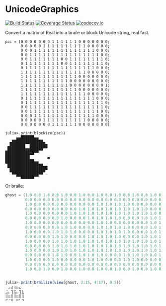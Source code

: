 # UnicodeGraphics

[![Build Status](https://travis-ci.org/rafaqz/UnicodeGraphics.jl.svg?branch=master)](https://travis-ci.org/rafaqz/UnicodeGraphics.jl)
[![Coverage Status](https://coveralls.io/repos/rafaqz/UnicodeGraphics.jl/badge.svg?branch=master&service=github)](https://coveralls.io/github/rafaqz/UnicodeGraphics.jl?branch=master)
[![codecov.io](http://codecov.io/github/rafaqz/UnicodeGraphics.jl/coverage.svg?branch=master)](http://codecov.io/github/rafaqz/UnicodeGraphics.jl?branch=master)

Convert a matrix of Real into a braile or block Unicode string, real fast.

```
pac = [0 0 0 0 0 0 0 1 1 1 1 1 1 0 0 0 0 0 0 0;
       0 0 0 0 0 1 1 1 1 1 1 1 1 1 1 0 0 0 0 0;
       0 0 0 1 1 1 1 1 1 1 1 1 1 1 1 1 1 0 0 0;
       0 0 1 1 1 1 1 1 1 1 1 1 1 1 1 1 1 1 0 0;
       0 0 1 1 1 1 1 1 1 0 0 1 1 1 1 1 1 1 1 0;
       0 1 1 1 1 1 1 1 1 0 0 1 1 1 1 1 1 1 1 0;
       0 1 1 1 1 1 1 1 1 1 1 1 1 1 1 1 1 0 0 0;
       1 1 1 1 1 1 1 1 1 1 1 1 1 1 1 0 0 0 0 0;
       1 1 1 1 1 1 1 1 1 1 1 1 1 0 0 0 0 0 0 0;
       1 1 1 1 1 1 1 1 1 1 1 0 0 0 0 0 0 0 0 0;
       1 1 1 1 1 1 1 1 1 1 1 0 0 0 0 0 0 0 0 1;
       1 1 1 1 1 1 1 1 1 1 1 1 1 0 0 0 0 0 0 0;
       1 1 1 1 1 1 1 1 1 1 1 1 1 1 1 0 0 0 0 0;
       0 1 1 1 1 1 1 1 1 1 1 1 1 1 1 1 1 0 0 0;
       0 1 1 1 1 1 1 1 1 1 1 1 1 1 1 1 1 1 1 0;
       0 0 1 1 1 1 1 1 1 1 1 1 1 1 1 1 1 1 1 0;
       0 0 1 1 1 1 1 1 1 1 1 1 1 1 1 1 1 1 0 0;
       0 0 0 1 1 1 1 1 1 1 1 1 1 1 1 1 1 0 0 0;
       0 0 0 0 0 1 1 1 1 1 1 1 1 1 1 0 0 0 0 0;
       0 0 0 0 0 0 0 1 1 1 1 1 1 0 0 0 0 0 0 0]

julia> print(blockize(pac))
     ▄▄██████▄▄
  ▄██████████████▄
 ▄███████  ████████
▄██████████████▀▀
███████████▀▀
███████████▄▄      ▀
▀██████████████▄▄
 ▀█████████████████
  ▀██████████████▀
     ▀▀██████▀▀
```

Or braile:

```julia
ghost = [1.0 0.0 1.0 0.0 1.0 0.0 1.0 0.0 1.0 0.0 1.0 0.0 1.0 0.0 1.0 0.0 1.0 0.0 1.0;
         0.0 0.0 0.0 0.0 0.0 0.0 0.0 0.0 0.0 0.0 0.0 0.0 0.0 0.0 0.0 0.0 0.0 0.0 0.0;
         1.0 0.0 0.0 0.0 0.0 0.0 0.0 0.0 1.0 1.0 1.0 1.0 0.0 0.0 0.0 0.0 0.0 0.0 1.0;
         0.0 0.0 0.0 0.0 0.0 0.0 1.0 1.0 1.0 1.0 1.0 1.0 1.0 1.0 0.0 0.0 0.0 0.0 0.0;
         1.0 0.0 0.0 0.0 0.0 1.0 1.0 1.0 1.0 1.0 1.0 1.0 1.0 1.0 1.0 0.0 0.0 0.0 1.0;
         0.0 0.0 0.0 0.0 1.0 0.0 0.0 1.0 1.0 1.0 1.0 0.0 0.0 1.0 1.0 1.0 0.0 0.0 0.0;
         1.0 0.0 0.0 0.0 0.0 0.0 0.0 0.0 1.0 1.0 0.0 0.0 0.0 0.0 1.0 1.0 0.0 0.0 1.0;
         0.0 0.0 0.0 0.0 1.0 1.0 0.0 0.0 1.0 1.0 1.0 1.0 0.0 0.0 1.0 1.0 0.0 0.0 0.0;
         1.0 0.0 0.0 1.0 1.0 1.0 0.0 0.0 1.0 1.0 1.0 1.0 0.0 0.0 1.0 1.0 1.0 0.0 1.0;
         0.0 0.0 0.0 1.0 1.0 0.0 0.0 1.0 1.0 1.0 1.0 0.0 0.0 1.0 1.0 1.0 1.0 0.0 0.0;
         1.0 0.0 0.0 1.0 1.0 1.0 1.0 1.0 1.0 1.0 1.0 1.0 1.0 1.0 1.0 1.0 1.0 0.0 1.0;
         0.0 0.0 0.0 1.0 1.0 1.0 1.0 1.0 1.0 1.0 1.0 1.0 1.0 1.0 1.0 1.0 1.0 0.0 0.0;
         1.0 0.0 0.0 1.0 1.0 1.0 1.0 1.0 1.0 1.0 1.0 1.0 1.0 1.0 1.0 1.0 1.0 0.0 1.0;
         0.0 0.0 0.0 1.0 1.0 0.0 1.0 1.0 1.0 0.0 0.0 1.0 1.0 1.0 0.0 1.0 1.0 0.0 0.0;
         1.0 0.0 0.0 1.0 0.0 0.0 0.0 1.0 1.0 0.0 0.0 1.0 1.0 0.0 0.0 0.0 1.0 0.0 1.0;
         0.0 0.0 0.0 0.0 0.0 0.0 0.0 0.0 0.0 0.0 0.0 0.0 0.0 0.0 0.0 0.0 0.0 0.0 0.0;
         1.0 0.0 1.0 0.0 1.0 0.0 1.0 0.0 1.0 0.0 1.0 0.0 1.0 0.0 1.0 0.0 1.0 0.0 1.0]


julia> print(brailize(view(ghost, 2:15, 4:17), 0.5))                                                                         
⠀⣠⣴⣶⣦⣄⠀                                                                                                                
⣨⡄⢹⣯⡄⢹⣇                                                                                                                
⣿⣶⣿⣿⣶⣿⣿                                                                                                                
⠋⠈⠛⠀⠛⠁⠙                                                                                                                
```
